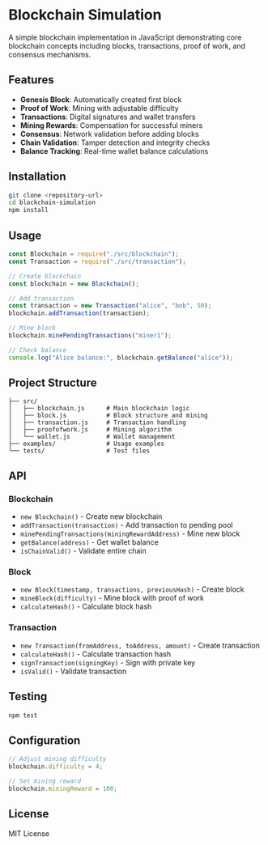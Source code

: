 # Blockchain Simulation

A simple blockchain implementation in JavaScript demonstrating core blockchain concepts including blocks, transactions, proof of work, and consensus mechanisms.

## Features

- **Genesis Block**: Automatically created first block
- **Proof of Work**: Mining with adjustable difficulty
- **Transactions**: Digital signatures and wallet transfers
- **Mining Rewards**: Compensation for successful miners
- **Consensus**: Network validation before adding blocks
- **Chain Validation**: Tamper detection and integrity checks
- **Balance Tracking**: Real-time wallet balance calculations

## Installation

```bash
git clone <repository-url>
cd blockchain-simulation
npm install
```

## Usage

```javascript
const Blockchain = require("./src/blockchain");
const Transaction = require("./src/transaction");

// Create blockchain
const blockchain = new Blockchain();

// Add transaction
const transaction = new Transaction("alice", "bob", 50);
blockchain.addTransaction(transaction);

// Mine block
blockchain.minePendingTransactions("miner1");

// Check balance
console.log("Alice balance:", blockchain.getBalance("alice"));
```

## Project Structure

```
├── src/
│   ├── blockchain.js      # Main blockchain logic
│   ├── block.js           # Block structure and mining
│   ├── transaction.js     # Transaction handling
│   ├── proofofwork.js     # Mining algorithm
│   └── wallet.js          # Wallet management
├── examples/              # Usage examples
└── tests/                 # Test files
```

## API

### Blockchain

- `new Blockchain()` - Create new blockchain
- `addTransaction(transaction)` - Add transaction to pending pool
- `minePendingTransactions(miningRewardAddress)` - Mine new block
- `getBalance(address)` - Get wallet balance
- `isChainValid()` - Validate entire chain

### Block

- `new Block(timestamp, transactions, previousHash)` - Create block
- `mineBlock(difficulty)` - Mine block with proof of work
- `calculateHash()` - Calculate block hash

### Transaction

- `new Transaction(fromAddress, toAddress, amount)` - Create transaction
- `calculateHash()` - Calculate transaction hash
- `signTransaction(signingKey)` - Sign with private key
- `isValid()` - Validate transaction

## Testing

```bash
npm test
```

## Configuration

```javascript
// Adjust mining difficulty
blockchain.difficulty = 4;

// Set mining reward
blockchain.miningReward = 100;
```

## License

MIT License
